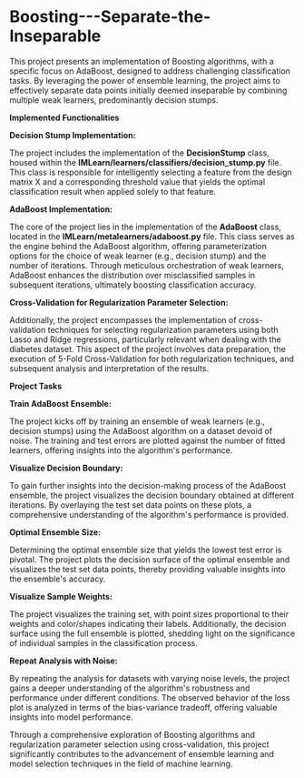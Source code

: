# Boosting---Separate-the-Inseparable

This project presents an implementation of Boosting algorithms, with a specific focus on AdaBoost, designed to address challenging classification tasks. By leveraging the power of ensemble learning, the project aims to effectively separate data points initially deemed inseparable by combining multiple weak learners, predominantly decision stumps.

**Implemented Functionalities**

**Decision Stump Implementation:**

The project includes the implementation of the **DecisionStump** class, housed within the **IMLearn/learners/classifiers/decision_stump.py** file. This class is responsible for intelligently selecting a feature from the design matrix X and a corresponding threshold value that yields the optimal classification result when applied solely to that feature.

**AdaBoost Implementation:**

The core of the project lies in the implementation of the **AdaBoost** class, located in the **IMLearn/metalearners/adaboost.py** file. This class serves as the engine behind the AdaBoost algorithm, offering parameterization options for the choice of weak learner (e.g., decision stump) and the number of iterations. Through meticulous orchestration of weak learners, AdaBoost enhances the distribution over misclassified samples in subsequent iterations, ultimately boosting classification accuracy.

**Cross-Validation for Regularization Parameter Selection:**

Additionally, the project encompasses the implementation of cross-validation techniques for selecting regularization parameters using both Lasso and Ridge regressions, particularly relevant when dealing with the diabetes dataset. This aspect of the project involves data preparation, the execution of 5-Fold Cross-Validation for both regularization techniques, and subsequent analysis and interpretation of the results.

**Project Tasks**

**Train AdaBoost Ensemble:**

The project kicks off by training an ensemble of weak learners (e.g., decision stumps) using the AdaBoost algorithm on a dataset devoid of noise. The training and test errors are plotted against the number of fitted learners, offering insights into the algorithm's performance.

**Visualize Decision Boundary:**

To gain further insights into the decision-making process of the AdaBoost ensemble, the project visualizes the decision boundary obtained at different iterations. By overlaying the test set data points on these plots, a comprehensive understanding of the algorithm's performance is provided.

**Optimal Ensemble Size:**

Determining the optimal ensemble size that yields the lowest test error is pivotal. The project plots the decision surface of the optimal ensemble and visualizes the test set data points, thereby providing valuable insights into the ensemble's accuracy.

**Visualize Sample Weights:**

The project visualizes the training set, with point sizes proportional to their weights and color/shapes indicating their labels. Additionally, the decision surface using the full ensemble is plotted, shedding light on the significance of individual samples in the classification process.

**Repeat Analysis with Noise:**

By repeating the analysis for datasets with varying noise levels, the project gains a deeper understanding of the algorithm's robustness and performance under different conditions. The observed behavior of the loss plot is analyzed in terms of the bias-variance tradeoff, offering valuable insights into model performance.

Through a comprehensive exploration of Boosting algorithms and regularization parameter selection using cross-validation, this project significantly contributes to the advancement of ensemble learning and model selection techniques in the field of machine learning.


